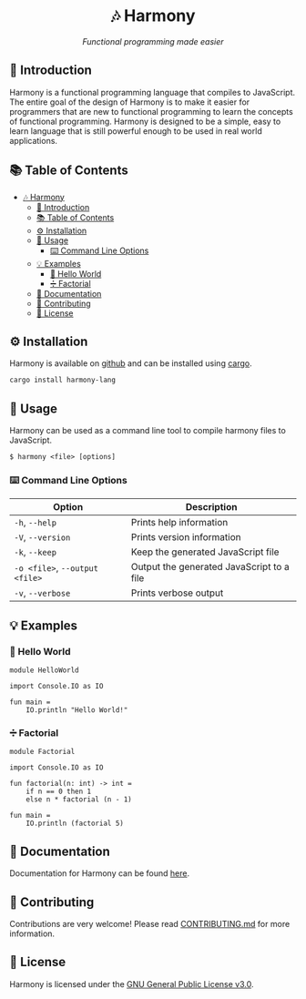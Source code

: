 <div align="center">

# 🎶 Harmony

*Functional programming made easier*

</div>

## 🌟 Introduction

Harmony is a functional programming language that compiles to JavaScript.
The entire goal of the design of Harmony is to make it easier for programmers that are new to functional programming to learn the concepts of functional programming. Harmony is designed to be a simple, easy to learn language that is still powerful enough to be used in real world applications.

## 📚 Table of Contents

- [🎶 Harmony](#🎶-harmony)
  - [🌟 Introduction](#🌟-introduction)
  - [📚 Table of Contents](#📚-table-of-contents)
  - [⚙️ Installation](#⚙️-installation)
  - [🚀 Usage](#🚀-usage)
    - [⌨️ Command Line Options](#⌨️-command-line-options)
  - [💡 Examples](#💡-examples)
    - [👋 Hello World](#👋-hello-world)
    - [➗ Factorial](#➗-factorial)
  - [📖 Documentation](#📖-documentation)
  - [🤝 Contributing](#🤝-contributing)
  - [📄 License](#📄-license)

## ⚙️ Installation

Harmony is available on [github](https://github.com/harmony-lang/harmony) and can be installed using [cargo](https://doc.rust-lang.org/cargo/).

```bash
cargo install harmony-lang
```

## 🚀 Usage

Harmony can be used as a command line tool to compile harmony files to JavaScript.

```console
$ harmony <file> [options]
```

### ⌨️ Command Line Options

| Option | Description |
| --- | --- |
| `-h`, `--help` | Prints help information |
| `-V`, `--version` | Prints version information |
| `-k`, `--keep` | Keep the generated JavaScript file |
| `-o <file>`, `--output <file>` | Output the generated JavaScript to a file |
| `-v`, `--verbose` | Prints verbose output |

## 💡 Examples

### 👋 Hello World

```harm
module HelloWorld

import Console.IO as IO

fun main =
    IO.println "Hello World!"
```

### ➗ Factorial

```harm
module Factorial

import Console.IO as IO

fun factorial(n: int) -> int =
    if n == 0 then 1
    else n * factorial (n - 1)

fun main =
    IO.println (factorial 5)
```

## 📖 Documentation

Documentation for Harmony can be found [here](https://harmony-lang.github.io/harmony/).

## 🤝 Contributing

Contributions are very welcome! Please read [CONTRIBUTING.md](https://github.com/harmony-lang/harmony/blob/master/CONTRIBUTING.md) for more information.

## 📄 License

Harmony is licensed under the [GNU General Public License v3.0](https://github.com/harmony-lang/harmony/blob/master/LICENSE).
